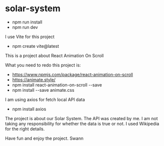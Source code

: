# solar-system

- npm run install
- npm run dev

I use Vite for this project
- npm create vite@latest

This is a project about React Animation On Scroll

What you need to redo this project is: 
- https://www.npmjs.com/package/react-animation-on-scroll
- https://animate.style/
- npm install react-animation-on-scroll --save
- npm install --save animate.css

I am using axios for fetch local API data
- npm install axios

The project is about our Solar System.
The API was created by me. I am not taking any responsibility for whether the data is true or not. I used Wikipedia for the right details.

Have fun and enjoy the project. Swann
